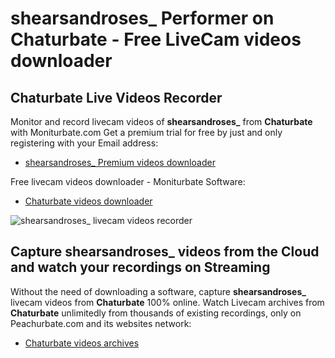 # shearsandroses_ Performer on Chaturbate - Free LiveCam videos downloader

## Chaturbate Live Videos Recorder

Monitor and record livecam videos of **shearsandroses_** from **Chaturbate** with Moniturbate.com
Get a premium trial for free by just and only registering with your Email address:
* [shearsandroses_ Premium videos downloader](https://moniturbate.com/request-demo-licence-key.html)

Free livecam videos downloader - Moniturbate Software:
* [Chaturbate videos downloader](https://moniturbate.com/moniturbate-download-software.html)

![shearsandroses_ livecam videos recorder](https://peachurnet.com/templates/moniturbate-software.png)


## Capture shearsandroses_ videos from the Cloud and watch your recordings on Streaming

Without the need of downloading a software, capture **shearsandroses_** livecam videos from **Chaturbate** 100% online.
Watch Livecam archives from **Chaturbate** unlimitedly from thousands of existing recordings, only on Peachurbate.com and its websites network:
* [Chaturbate videos archives](https://peachurnet.com/)